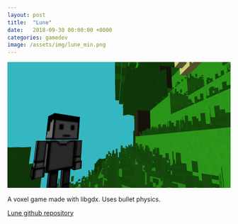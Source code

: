 ```yaml
---
layout: post
title:  "Lune"
date:   2018-09-30 00:00:00 +0000
categories: gamedev
image: /assets/img/lune_min.png
---
```


![Lune screenshot][lune]

A voxel game made with libgdx. Uses bullet physics.

[Lune github repository](https://github.com/jiexdrop/lune)




[lune]: /assets/img/lune.png "Lune screenshot"
